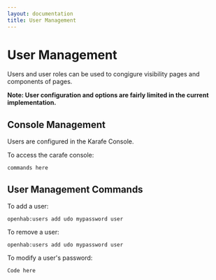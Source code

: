 ```yaml
---
layout: documentation
title: User Management
---
```


# User Management
Users and user roles can be used to congigure visibility pages and components of pages.

**Note: User configuration and options are fairly limited in the current implementation.**

## Console Management
Users are configured in the Karafe Console.

To access the carafe console: 
```
commands here
```
## User Management Commands
To add a user:
```
openhab:users add udo mypassword user
```
To remove a user:
```
openhab:users add udo mypassword user
```
To modify a user's password:
```
Code here
```

